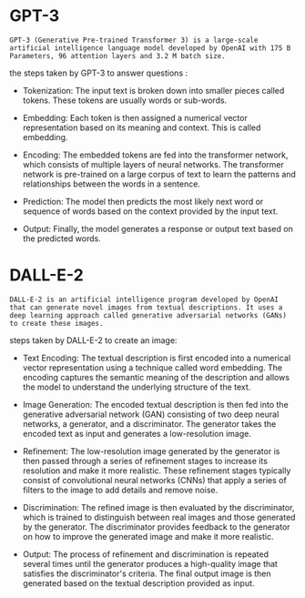 # GPT-3

    GPT-3 (Generative Pre-trained Transformer 3) is a large-scale artificial intelligence language model developed by OpenAI with 175 B Parameters, 96 attention layers and 3.2 M batch size.

the steps taken by GPT-3 to answer questions :

- Tokenization: The input text is broken down into smaller pieces called tokens. These tokens are usually words or sub-words.

- Embedding: Each token is then assigned a numerical vector representation based on its meaning and context. This is called embedding.

- Encoding: The embedded tokens are fed into the transformer network, which consists of multiple layers of neural networks. The transformer     network is pre-trained on a large corpus of text to learn the patterns and relationships between the words in a sentence.

- Prediction: The model then predicts the most likely next word or sequence of words based on the context provided by the input text.

- Output: Finally, the model generates a response or output text based on the predicted words.



# DALL-E-2

    DALL-E-2 is an artificial intelligence program developed by OpenAI that can generate novel images from textual descriptions. It uses a deep learning approach called generative adversarial networks (GANs) to create these images.


steps taken by DALL-E-2 to create an image:

- Text Encoding: The textual description is first encoded into a numerical vector representation using a technique called word embedding. The encoding captures the semantic meaning of the description and allows the model to understand the underlying structure of the text.

- Image Generation: The encoded textual description is then fed into the generative adversarial network (GAN) consisting of two deep neural networks, a generator, and a discriminator. The generator takes the encoded text as input and generates a low-resolution image.

- Refinement: The low-resolution image generated by the generator is then passed through a series of refinement stages to increase its resolution and make it more realistic. These refinement stages typically consist of convolutional neural networks (CNNs) that apply a series of filters to the image to add details and remove noise.

- Discrimination: The refined image is then evaluated by the discriminator, which is trained to distinguish between real images and those generated by the generator. The discriminator provides feedback to the generator on how to improve the generated image and make it more realistic.

- Output: The process of refinement and discrimination is repeated several times until the generator produces a high-quality image that satisfies the discriminator's criteria. The final output image is then generated based on the textual description provided as input.



